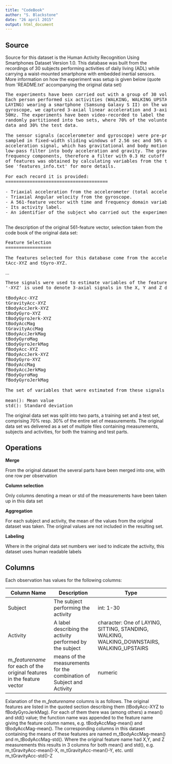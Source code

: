 ```yaml
---
title: "CodeBook"
author: "S. Blackstone"
date: "26 april 2015"
output: html_document
---
```

## Source
Source for this dataset is the Human Activity Recognition Using Smartphones Dataset Version 1.0. This database was built from the recordings of 30 subjects performing activities of daily living (ADL) while carrying a waist-mounted smartphone with embedded inertial sensors. More information on how the experiment was setup is given below (quote from 'README.txt' accompanying the original data set) 
 
<pre>
The experiments have been carried out with a group of 30 volunteers within an age bracket of 19-48 years. 
Each person performed six activities (WALKING, WALKING_UPSTAIRS, WALKING_DOWNSTAIRS, SITTING, STANDING,
LAYING) wearing a smartphone (Samsung Galaxy S II) on the waist. Using its embedded accelerometer and 
gyroscope, we captured 3-axial linear acceleration and 3-axial angular velocity at a constant rate of 
50Hz. The experiments have been video-recorded to label the data manually. The obtained dataset has been
randomly partitioned into two sets, where 70% of the volunteers was selected for generating the training
data and 30% the test data. 

The sensor signals (accelerometer and gyroscope) were pre-processed by applying noise filters and then 
sampled in fixed-width sliding windows of 2.56 sec and 50% overlap (128 readings/window). The sensor 
acceleration signal, which has gravitational and body motion components, was separated using a Butterworth
low-pass filter into body acceleration and gravity. The gravitational force is assumed to have only low 
frequency components, therefore a filter with 0.3 Hz cutoff frequency was used. From each window, a vector
of features was obtained by calculating variables from the time and frequency domain. 
See 'features_info.txt' for more details. 

For each record it is provided:
======================================

- Triaxial acceleration from the accelerometer (total acceleration) and the estimated body acceleration.
- Triaxial Angular velocity from the gyroscope. 
- A 561-feature vector with time and frequency domain variables. 
- Its activity label. 
- An identifier of the subject who carried out the experiment.

</pre>

The description of the original 561-feature vector, selection taken from the code book of the original data set: 

<pre>
Feature Selection 
=================

The features selected for this database come from the accelerometer and gyroscope 3-axial raw signals 
tAcc-XYZ and tGyro-XYZ.
</pre>

...

<pre>
These signals were used to estimate variables of the feature vector for each pattern:  
'-XYZ' is used to denote 3-axial signals in the X, Y and Z directions.

tBodyAcc-XYZ
tGravityAcc-XYZ
tBodyAccJerk-XYZ
tBodyGyro-XYZ
tBodyGyroJerk-XYZ
tBodyAccMag
tGravityAccMag
tBodyAccJerkMag
tBodyGyroMag
tBodyGyroJerkMag
fBodyAcc-XYZ
fBodyAccJerk-XYZ
fBodyGyro-XYZ
fBodyAccMag
fBodyAccJerkMag
fBodyGyroMag
fBodyGyroJerkMag

The set of variables that were estimated from these signals are: 

mean(): Mean value
std(): Standard deviation
</pre>

The original data set was split into two parts, a training set and a test set, comprising 70% resp. 30% of the entire set of measurements. The original data set ws delivered as a set of multiple files containing measurements, subjects and activities, for both the training and test parts.

## Operations
**Merge**

From the original dataset the several parts have been merged into one, with one row per observation

**Column selection**

Only columns denoting a mean or std of the measurements have been taken up in this data set

**Aggregation**

For each subject and activity, the mean of the values from the original dataset was taken. The original values are not included in the resulting set. 

**Labeling**

Where in the original data set numbers wer ised to indicate the activity, this dataset uses human readable labels

## Columns

Each observation has values for the following columns:

| Column Name   | Description   | Type  |
| ------------- |------------- |-----|
| Subject       | The subject performing the activity | int: 1-30 |
| Activity      | A label describing the activity performed by the subject |  character: One of LAYING, SITTING, STANDING, WALKING, WALKING_DOWNSTAIRS, WALKING_UPSTAIRS |
| m_*featurename* for each of the original features in the feature vector | means of the measurements for the combination of Subject and Activity| numeric 

Exlanation of the m_*featurename* columns is as follows. The original features are listed in the quoted section describing them (tBodyAcc-XYZ to fBodyGyroJerkMag). For each of them there was (among others) a mean() and std() value; the function name was appended to the feature name giving the feature column names, e.g. tBodyAccMag-mean() and tBodyAccMag-mean(). The corresponding columns in this dataset containing the means of these features are named m_tBodyAccMag-mean() and m_tBodyAccMag-std(). Where the original feature name had X,Y, and Z measurements this results in 3 columns for both mean() and std(), e.g. m_tGravityAcc-mean()-X, m_tGravityAcc-mean()-Y, etc. until m_tGravityAcc-std()-Z

